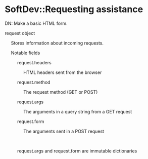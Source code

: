 # SoftDev::Requesting assistance

DN: Make a basic HTML form.

  


request object

     Stores information about incoming requests.

  


     Notable fields

          request.headers

               HTML headers sent from the browser

  


          request.method

               The request method (GET or POST)

  


          request.args

               The arguments in a query string from a GET request

  


          request.form

               The arguments sent in a POST request

     

          request.args and request.form are immutable dictionaries
